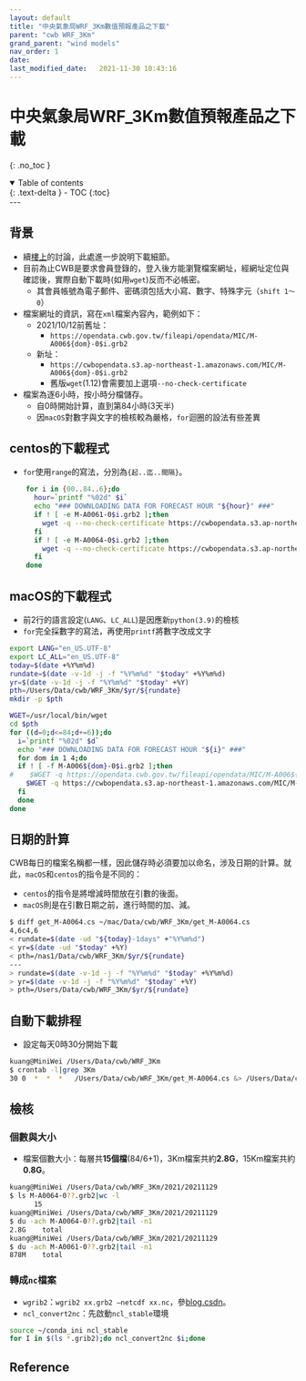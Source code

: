 ```yaml
---
layout: default
title: "中央氣象局WRF_3Km數值預報產品之下載"
parent: "cwb WRF_3Km"
grand_parent: "wind models"
nav_order: 1
date:               
last_modified_date:   2021-11-30 10:43:16
---
```


# 中央氣象局WRF_3Km數值預報產品之下載

{: .no_toc }

<details open markdown="block">
  <summary>
    Table of contents
  </summary>
  {: .text-delta }
- TOC
{:toc}
</details>
---

## 背景
- 續[樓上](https://sinotec2.github.io/jtd/docs/wind_models/cwbWRF_3Km/)的討論，此處進一步說明下載細節。
- 目前為止CWB是要求會員登錄的，登入後方能瀏覽檔案網址，經網址定位與確認後，實際自動下載時(如用`wget`)反而不必帳密。
  - 其會員帳號為電子郵件、密碼須包括大小寫、數字、特殊字元（`shift 1～0`）
- 檔案網址的資訊，寫在`xml`檔案內容內，範例如下：
  - 2021/10/12前舊址：
    - `https://opendata.cwb.gov.tw/fileapi/opendata/MIC/M-A006${dom}-0$i.grb2`
  - 新址：
    - `https://cwbopendata.s3.ap-northeast-1.amazonaws.com/MIC/M-A006${dom}-0$i.grb2`
    - 舊版`wget`(1.12)會需要加上選項`--no-check-certificate`
- 檔案為逐6小時，按小時分檔儲存。
  - 自0時開始計算，直到第84小時(3天半)
  - 因`macOS`對數字與文字的檢核較為嚴格，`for`迴圈的設法有些差異

## centos的下載程式
- `for`使用`range`的寫法，分別為`{起..迄..間隔}`。

```bash
    for i in {00..84..6};do
      hour=`printf "%02d" $i`
      echo "### DOWNLOADING DATA FOR FORECAST HOUR "${hour}" ###"
      if ! [ -e M-A0061-0$i.grb2 ];then
        wget -q --no-check-certificate https://cwbopendata.s3.ap-northeast-1.amazonaws.com/MIC/M-A0061-0$i.grb2
      fi
      if ! [ -e M-A0064-0$i.grb2 ];then
        wget -q --no-check-certificate https://cwbopendata.s3.ap-northeast-1.amazonaws.com/MIC/M-A0064-0$i.grb2
      fi
    done
```

## macOS的下載程式
- 前2行的語言設定(`LANG`、`LC_ALL`)是因應新`python(3.9)`的檢核
- `for`完全採數字的寫法，再使用`printf`將數字改成文字

```bash
export LANG="en_US.UTF-8"
export LC_ALL="en_US.UTF-8"
today=$(date +%Y%m%d)
rundate=$(date -v-1d -j -f "%Y%m%d" "$today" +%Y%m%d)
yr=$(date -v-1d -j -f "%Y%m%d" "$today" +%Y)
pth=/Users/Data/cwb/WRF_3Km/$yr/${rundate}
mkdir -p $pth

WGET=/usr/local/bin/wget
cd $pth
for ((d=0;d<=84;d+=6));do
  i=`printf "%02d" $d`
  echo "### DOWNLOADING DATA FOR FORECAST HOUR "${i}" ###"
  for dom in 1 4;do
  if ! [ -f M-A006${dom}-0$i.grb2 ];then
#    $WGET -q https://opendata.cwb.gov.tw/fileapi/opendata/MIC/M-A006${dom}-0$i.grb2
    $WGET -q https://cwbopendata.s3.ap-northeast-1.amazonaws.com/MIC/M-A006${dom}-0$i.grb2
  fi
  done
done
```

## 日期的計算
CWB每日的檔案名稱都一樣，因此儲存時必須要加以命名，涉及日期的計算。就此，`macOS`和`centos`的指令是不同的：
- `centos`的指令是將增減時間放在引數的後面。
- `macOS`則是在引數日期之前，進行時間的加、減。
```bash
$ diff get_M-A0064.cs ~/mac/Data/cwb/WRF_3Km/get_M-A0064.cs
4,6c4,6
< rundate=$(date -ud "${today}-1days" +"%Y%m%d")
< yr=$(date -ud "$today" +%Y)
< pth=/nas1/Data/cwb/WRF_3Km/$yr/${rundate}
---
> rundate=$(date -v-1d -j -f "%Y%m%d" "$today" +%Y%m%d)
> yr=$(date -v-1d -j -f "%Y%m%d" "$today" +%Y)
> pth=/Users/Data/cwb/WRF_3Km/$yr/${rundate}
```

## 自動下載排程
- 設定每天0時30分開始下載
```bash
kuang@MiniWei /Users/Data/cwb/WRF_3Km
$ crontab -l|grep 3Km
30 0  *  *  *   /Users/Data/cwb/WRF_3Km/get_M-A0064.cs &> /Users/Data/cwb/WRF_3Km/get_M-A0064.out 2>&1
```

## 檢核

### 個數與大小
- 檔案個數大小：每層共**15個檔**(84/6+1)，3Km檔案共約**2.8G**，15Km檔案共約**0.8G**。
```bash
kuang@MiniWei /Users/Data/cwb/WRF_3Km/2021/20211129
$ ls M-A0064-0??.grb2|wc -l
      15
kuang@MiniWei /Users/Data/cwb/WRF_3Km/2021/20211129
$ du -ach M-A0064-0??.grb2|tail -n1
2.8G    total
kuang@MiniWei /Users/Data/cwb/WRF_3Km/2021/20211129
$ du -ach M-A0061-0??.grb2|tail -n1
878M    total
```

### 轉成`nc`檔案
- `wgrib2`：`wgrib2 xx.grb2 –netcdf xx.nc`，參[blog.csdn](https://blog.csdn.net/jiangshuanshuan/article/details/93466122)。
- `ncl_convert2nc`：先啟動`ncl_stable`環境
```bash
source ~/conda_ini ncl_stable
for I in $(ls *.grib2);do ncl_convert2nc $i;done
```

## Reference
